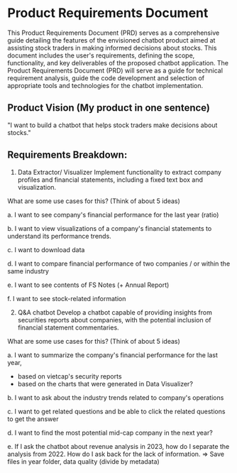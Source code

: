 # Product Requirements Document
This Product Requirements Document (PRD) serves as a comprehensive guide detailing the features of the envisioned chatbot product aimed at assisting stock traders in making informed decisions about stocks. 
This document includes the user's requirements, defining the scope, functionality, and key deliverables of the proposed chatbot application.
The Product Requirements Document (PRD) will serve as a guide for technical requirement analysis, guide the code development and selection of appropriate tools and technologies for the chatbot implementation.

## Product Vision (My product in one sentence)
"I want to build a chatbot that helps stock traders make decisions about stocks."


## Requirements Breakdown:
1. Data Extractor/ Visualizer
Implement functionality to extract company profiles and financial statements, including a fixed text box and visualization.

What are some use cases for this? (Think of about 5 ideas)

a. I want to see company's financial performance for the last year (ratio)

b. I want to view visualizations of a company's financial statements to understand its performance trends.

c. I want to download data

d. I want to compare financial performance of two companies / or within the same industry 

e. I want to see contents of FS Notes (+ Annual Report)

f. I want to see stock-related information 


2. Q&A chatbot
Develop a chatbot capable of providing insights from securities reports about companies, with the potential inclusion of financial statement commentaries.

What are some use cases for this? (Think of about 5 ideas)

a. I want to summarize the company's financial performance for the last year,
+ based on vietcap's security reports
+ based on the charts that were generated in Data Visualizer?

b. I want to ask about the industry trends related to company's operations

c. I want to get related questions and be able to click the related questions to get the answer

d. I want to find the most potential mid-cap company in the next year? 

e. If I ask the chatbot about revenue analysis in 2023, how do I separate the analysis from 2022. 
How do I ask back for the lack of information. 
=> Save files in year folder, data quality (divide by metadata)


